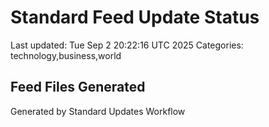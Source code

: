 # Standard Feed Update Status
Last updated: Tue Sep  2 20:22:16 UTC 2025
Categories: technology,business,world

## Feed Files Generated

Generated by Standard Updates Workflow
